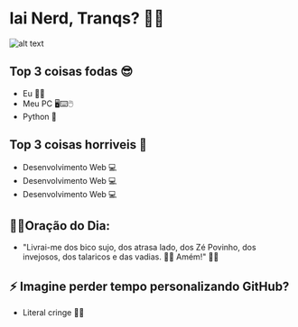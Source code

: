 # Iai Nerd, Tranqs? 🐱‍👓

![alt text](https://tenor.com/view/100gecs-gec-gecs-geccers-laura-les-gif-17361337)

## Top 3 coisas fodas 😎
- Eu 👨‍💻
- Meu PC 🖥⌨🖱
- Python 🐍

## Top 3 coisas horriveis 🤢
- Desenvolvimento Web 💻
- Desenvolvimento Web 💻
- Desenvolvimento Web 💻

## 🙏🏻Oração do Dia:
- "Livrai-me dos bico sujo, dos atrasa lado, dos Zé Povinho, dos invejosos, dos talaricos e das vadias. 👊🏼 Amém!" 🙌🏽


## ⚡ Imagine perder tempo personalizando GitHub?
 - Literal cringe 🏃‍♂️
<!--
**e1k1to/e1k1to** is a ✨ _special_ ✨ repository because its `README.md` (this file) appears on your GitHub profile.

Here are some ideas to get you started:

- 🔭 I’m currently working on ...
- 🌱 I’m currently learning ...
- 👯 I’m looking to collaborate on ...
- 🤔 I’m looking for help with ...
- 💬 Ask me about ...
- 📫 How to reach me: ...
- 😄 Pronouns: ...
- ⚡ Fun fact: ...
-->
